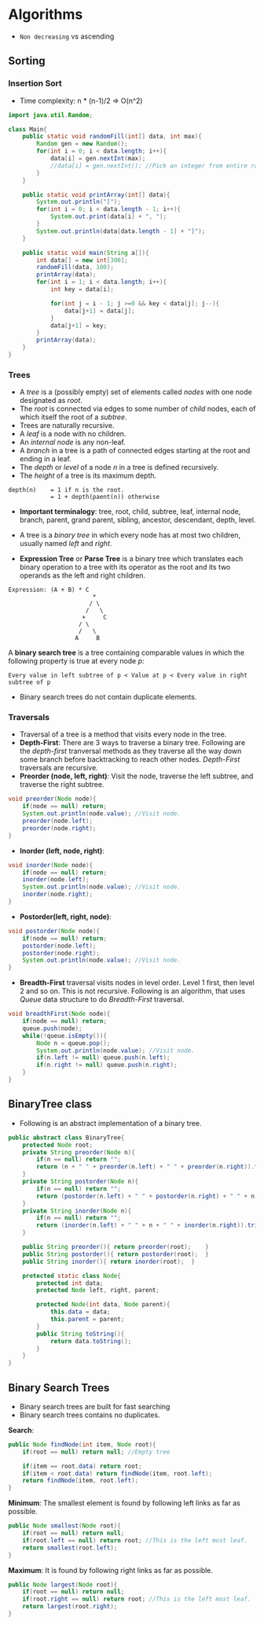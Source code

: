 # Algorithms

* `Non decreasing` vs ascending

## Sorting

### Insertion Sort
* Time complexity: n * (n-1)/2 => O(n^2)

```java
import java.util.Random;

class Main{
	public static void randomFill(int[] data, int max){
		Random gen = new Random();
		for(int i = 0; i < data.length; i++){
			data[i] = gen.nextInt(max);
			//data[i] = gen.nextInt(); //Pick an integer from entire range.
		}
	}

	public static void printArray(int[] data){
		System.out.println("[");
		for(int i = 0; i < data.length - 1; i++){
			System.out.print(data[i] + ", ");
		}
		System.out.println(data[data.length - 1] + "]");
	}

	public static void main(String a[]){
		int data[] = new int[300];
		randomFill(data, 100);
		printArray(data);
		for(int i = 1; i < data.length; i++){
			int key = data[i];

			for(int j = i - 1; j >=0 && key < data[j]; j--){
				data[j+1] = data[j];
			}
			data[j+1] = key;
		}
		printArray(data);
	}
}
```

### Trees
* A *tree* is a (possibly empty) set of elements called *nodes* with one node designated as *root*.
* The *root* is connected via edges to some number of *child* nodes, each of which itself the root of a *subtree*.
* Trees are naturally recursive.
* A *leaf* is a node with no children.
* An *internal node* is any non-leaf.
* A *branch* in a tree is a path of connected edges starting at the root and ending in a leaf.
* The *depth* or *level* of a node *n* in a tree is defined recursively.
* The *height* of a tree is its maximum depth.
```
depth(n) 	= 1 if n is the root.
	    	= 1 + depth(paent(n)) otherwise
```
* **Important terminalogy**: tree, root, child, subtree, leaf, internal node, branch, parent, grand parent, sibling, ancestor, descendant, depth, level.
* A tree is a *binary tree* in which every node has at most two children, usually named *left* and *right*.

* **Expression Tree** or **Parse Tree** is a binary tree which translates each binary operation to a tree with its operator as the root and its two operands as the left and right children.
```
Expression: (A + B) * C
					    *
					   / \
					  /   \
					 +     C
					/ \
				    /   \
				   A     B
```

A **binary search tree** is a tree containing comparable values in which the following property is true at every node *p*: 
```
Every value in left subtree of p < Value at p < Every value in right subtree of p
```
* Binary search trees do not contain duplicate elements.

### Traversals
* Traversal of a tree is a method that visits every node in the tree.
* **Depth-First**: There are 3 ways to traverse a binary tree. Following are the *depth-first* tranversal methods as they traverse all the way down some branch before backtracking to reach other nodes. *Depth-First* traversals are recursive.
* **Preorder (node, left, right)**: Visit the node, traverse the left subtree, and traverse the right subtree.

```java
void preorder(Node node){
	if(node == null) return;
	System.out.println(node.value); //Visit node.
	preorder(node.left);
	preorder(node.right);
}
```

* **Inorder (left, node, right)**:

```java
void inorder(Node node){
	if(node == null) return;
	inorder(node.left);
	System.out.println(node.value); //Visit node.
	inorder(node.right);
}
```

* **Postorder(left, right, node)**:

```java
void postorder(Node node){
	if(node == null) return;
	postorder(node.left);
	postorder(node.right);
	System.out.println(node.value); //Visit node.
}
```

* **Breadth-First** traversal visits nodes in level order. Level 1 first, then level 2 and so on. This is not recursive. Following is an algorithm, that uses *Queue* data structure to do *Breadth-First* traversal.

```java
void breadthFirst(Node node){
	if(node == null) return;
	queue.push(node);
	while(!queue.isEmpty()){
		Node n = queue.pop();
		System.out.println(node.value); //Visit node.
		if(n.left != null) queue.push(n.left);
		if(n.right != null) queue.push(n.right);
	}
}
```

## BinaryTree class
* Following is an abstract implementation of a binary tree.
```java
public abstract class BinaryTree{
	protected Node root;
	private String preorder(Node n){
		if(n == null) return "";
		return (n + " " + preorder(n.left) + " " + preorder(n.right)).trim();
	}
	private String postorder(Node n){
		if(n == null) return "";
		return (postorder(n.left) + " " + postorder(n.right) + " " + n).trim();
	}
	private String inorder(Node n){
		if(n == null) return "";
		return (inorder(n.left) + " " + n + " " + inorder(n.right)).trim();
	}

	public String preorder(){ return preorder(root);	}
	public String postorder(){ return postorder(root);	}
	public String inorder(){ return inorder(root);	}

	protected static class Node{
		protected int data;
		protected Node left, right, parent;

		protected Node(int data, Node parent){
			this.data = data;
			this.parent = parent;
		}
		public String toString(){
			return data.toString();
		}
	}
}
```

## Binary Search Trees
* Binary search trees are built for fast searching
* Binary search trees contains no duplicates.

**Search**:
```java
public Node findNode(int item, Node root){
	if(root == null) return null; //Empty tree

	if(item == root.data) return root;
	if(item < root.data) return findNode(item, root.left);
	return findNode(item, root.left);
}
```

**Minimum**: The smallest element is found by following left links as far as possible.
```java
public Node smallest(Node root){
	if(root == null) return null;
	if(root.left == null) return root; //This is the left most leaf.
	return smallest(root.left);
}
```
**Maximum**: It is found by following right links as far as possible.
```java
public Node largest(Node root){
	if(root == null) return null;
	if(root.right == null) return root; //This is the left most leaf.
	return largest(root.right);
}
```